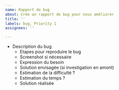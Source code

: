 ```yaml
---
name: Rapport de bug
about: Crée un rapport de bug pour nous améliorer
title: ''
labels: bug, Priority 1
assignees: ''

---
```


- Description du bug
    - Etapes pour reproduire le bug
    - Screenshot si nécessaire
    - Expression du besoin
    - Solution envisagée (si investigation en amont)
    - Estimation de la difficulté ?
    - Estimation du temps ?
    - Solution réalisée
